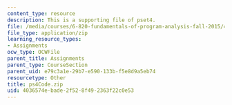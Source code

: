 ```yaml
---
content_type: resource
description: This is a supporting file of pset4.
file: /media/courses/6-820-fundamentals-of-program-analysis-fall-2015/4036574ebade2f528f492363f22c0e53_ps4Code.zip
file_type: application/zip
learning_resource_types:
- Assignments
ocw_type: OCWFile
parent_title: Assignments
parent_type: CourseSection
parent_uid: e79c3a1e-29b7-e590-133b-f5e8d9a5eb74
resourcetype: Other
title: ps4Code.zip
uid: 4036574e-bade-2f52-8f49-2363f22c0e53
---
```

